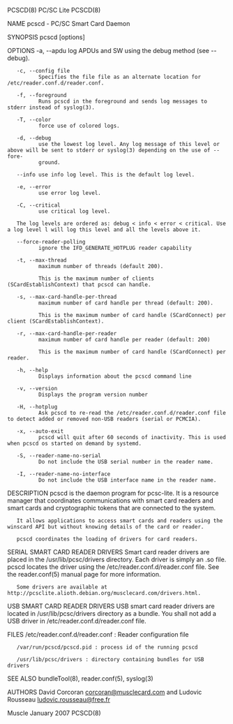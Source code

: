PCSCD(8)                                                            PC/SC Lite                                                            PCSCD(8)

NAME
       pcscd - PC/SC Smart Card Daemon

SYNOPSIS
       pcscd [options]

OPTIONS
       -a, --apdu
              log APDUs and SW using the debug method (see --debug).

       -c, --config file
              Specifies the file file as an alternate location for /etc/reader.conf.d/reader.conf.

       -f, --foreground
              Runs pcscd in the foreground and sends log messages to stderr instead of syslog(3).

       -T, --color
              force use of colored logs.

       -d, --debug
              use the lowest log level. Any log message of this level or above will be sent to stderr or syslog(3) depending on the use of --fore‐
              ground.

       --info use info log level. This is the default log level.

       -e, --error
              use error log level.

       -C, --critical
              use critical log level.

       The log levels are ordered as: debug < info < error < critical. Use a log level l will log this level and all the levels above it.

       --force-reader-polling
              ignore the IFD_GENERATE_HOTPLUG reader capability

       -t, --max-thread
              maximum number of threads (default 200).

              This is the maximum number of clients (SCardEstablishContext) that pcscd can handle.

       -s, --max-card-handle-per-thread
              maximum number of card handle per thread (default: 200).

              This is the maximum number of card handle (SCardConnect) per client (SCardEstablishContext).

       -r, --max-card-handle-per-reader
              maximum number of card handle per reader (default: 200)

              This is the maximum number of card handle (SCardConnect) per reader.

       -h, --help
              Displays information about the pcscd command line

       -v, --version
              Displays the program version number

       -H, --hotplug
              Ask pcscd to re-read the /etc/reader.conf.d/reader.conf file to detect added or removed non-USB readers (serial or PCMCIA).

       -x, --auto-exit
              pcscd will quit after 60 seconds of inactivity. This is used when pcscd os started on demand by systemd.

       -S, --reader-name-no-serial
              Do not include the USB serial number in the reader name.

       -I, --reader-name-no-interface
              Do not include the USB interface name in the reader name.

DESCRIPTION
       pcscd is the daemon program for pcsc-lite. It is a resource manager that coordinates communications with smart card readers and smart cards
       and cryptographic tokens that are connected to the system.

       It allows applications to access smart cards and readers using the winscard API but without knowing details of the card or reader.

       pcscd coordinates the loading of drivers for card readers.

SERIAL SMART CARD READER DRIVERS
       Smart  card  reader drivers are placed in the /usr/lib/pcsc/drivers directory. Each driver is simply an .so file.  pcscd locates the driver
       using the /etc/reader.conf.d/reader.conf file.  See the reader.conf(5) manual page for more information.

       Some drivers are available at http://pcsclite.alioth.debian.org/musclecard.com/drivers.html.

USB SMART CARD READER DRIVERS
       USB smart card reader drivers  are  located  in  /usr/lib/pcsc/drivers  directory  as  a  bundle.  You  shall  not  add  a  USB  driver  in
       /etc/reader.conf.d/reader.conf file.

FILES
       /etc/reader.conf.d/reader.conf : Reader configuration file

       /var/run/pcscd/pcscd.pid : process id of the running pcscd

       /usr/lib/pcsc/drivers : directory containing bundles for USB drivers

SEE ALSO
       bundleTool(8), reader.conf(5), syslog(3)

AUTHORS
       David Corcoran <corcoran@musclecard.com> and Ludovic Rousseau <ludovic.rousseau@free.fr>

Muscle                                                             January 2007                                                           PCSCD(8)
